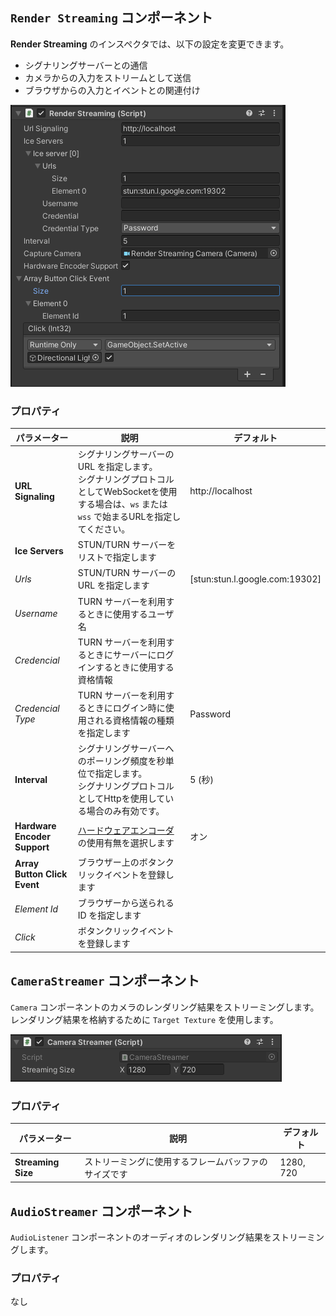 ## `Render Streaming` コンポーネント

**Render Streaming** のインスペクタでは、以下の設定を変更できます。

- シグナリングサーバーとの通信
- カメラからの入力をストリームとして送信
- ブラウザからの入力とイベントとの関連付け

![Render Streaming inspector](../images/renderstreaming_inspector.png)

### プロパティ

| パラメーター                   | 説明                                                                       | デフォルト                        |
| ---------------------------- | -------------------------------------------------------------------        | ------------------------------- |
| **URL Signaling**            | シグナリングサーバーの URL を指定します。<br>シグナリングプロトコルとしてWebSocketを使用する場合は、`ws` または `wss` で始まるURLを指定してください。| http://localhost                |
| **Ice Servers**              | STUN/TURN サーバーをリストで指定します                                         |                                 |
| *Urls*                       | STUN/TURN サーバーの URL を指定します                                         | [stun:stun.l.google.com:19302\] |
| *Username*                   | TURN サーバーを利用するときに使用するユーザ名                                    |                                 |
| *Credencial*                 | TURN サーバーを利用するときにサーバーにログインするときに使用する資格情報            |                                 |
| *Credencial Type*            | TURN サーバーを利用するときにログイン時に使用される資格情報の種類を指定します        | Password                        |
| **Interval**                 | シグナリングサーバーへのポーリング頻度を秒単位で指定します。<br>シグナリングプロトコルとしてHttpを使用している場合のみ有効です。　| 5 (秒)                           |
| **Hardware Encoder Support** | [ハードウェアエンコーダ](index.html#ハードウェアエンコーダー) の使用有無を選択します | オン                            |
| **Array Button Click Event** | ブラウザー上のボタンクリックイベントを登録します                                  |                                 |
| *Element Id*                 | ブラウザーから送られる ID を指定します                                          |                                 |
| *Click*                      | ボタンクリックイベントを登録します                                              |                                 |

## `CameraStreamer` コンポーネント

`Camera` コンポーネントのカメラのレンダリング結果をストリーミングします。 レンダリング結果を格納するために `Target Texture` を使用します。

![Camera Streamer inspector](../images/camerastreamer_inspector.png)

### プロパティ

| パラメーター                   | 説明                                                                       | デフォルト                        |
| ---------------------------- | -------------------------------------------------------------------        | ------------------------------- |
| **Streaming Size**           | ストリーミングに使用するフレームバッファのサイズです                              | 1280, 720                       |

## `AudioStreamer` コンポーネント

`AudioListener` コンポーネントのオーディオのレンダリング結果をストリーミングします。 

### プロパティ

なし